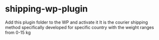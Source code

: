 # shipping-wp-plugin

Add this plugin folder to the WP and activate it 
It is the courier shipping method specifically developed for specific country with the weight ranges from 0-15 kg 
